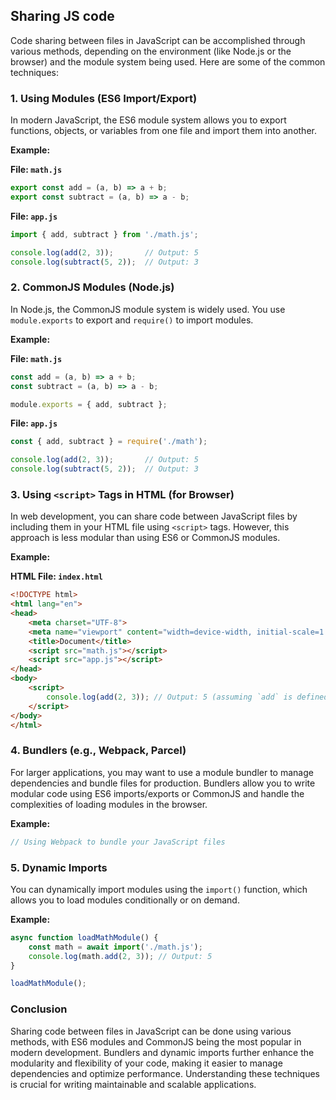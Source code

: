 
## Sharing JS code


Code sharing between files in JavaScript can be accomplished through various methods, depending on the environment (like Node.js or the browser) and the module system being used. Here are some of the common techniques:

### 1. **Using Modules (ES6 Import/Export)**

In modern JavaScript, the ES6 module system allows you to export functions, objects, or variables from one file and import them into another.

**Example:**

**File: `math.js`**
```javascript
export const add = (a, b) => a + b;
export const subtract = (a, b) => a - b;
```

**File: `app.js`**
```javascript
import { add, subtract } from './math.js';

console.log(add(2, 3));       // Output: 5
console.log(subtract(5, 2));  // Output: 3
```

### 2. **CommonJS Modules (Node.js)**

In Node.js, the CommonJS module system is widely used. You use `module.exports` to export and `require()` to import modules.

**Example:**

**File: `math.js`**
```javascript
const add = (a, b) => a + b;
const subtract = (a, b) => a - b;

module.exports = { add, subtract };
```

**File: `app.js`**
```javascript
const { add, subtract } = require('./math');

console.log(add(2, 3));       // Output: 5
console.log(subtract(5, 2));  // Output: 3
```

### 3. **Using `<script>` Tags in HTML (for Browser)**

In web development, you can share code between JavaScript files by including them in your HTML file using `<script>` tags. However, this approach is less modular than using ES6 or CommonJS modules.

**Example:**

**HTML File: `index.html`**
```html
<!DOCTYPE html>
<html lang="en">
<head>
    <meta charset="UTF-8">
    <meta name="viewport" content="width=device-width, initial-scale=1.0">
    <title>Document</title>
    <script src="math.js"></script>
    <script src="app.js"></script>
</head>
<body>
    <script>
        console.log(add(2, 3)); // Output: 5 (assuming `add` is defined in math.js)
    </script>
</body>
</html>
```

### 4. **Bundlers (e.g., Webpack, Parcel)**

For larger applications, you may want to use a module bundler to manage dependencies and bundle files for production. Bundlers allow you to write modular code using ES6 imports/exports or CommonJS and handle the complexities of loading modules in the browser.

**Example:**
```javascript
// Using Webpack to bundle your JavaScript files
```

### 5. **Dynamic Imports**

You can dynamically import modules using the `import()` function, which allows you to load modules conditionally or on demand.

**Example:**

```javascript
async function loadMathModule() {
    const math = await import('./math.js');
    console.log(math.add(2, 3)); // Output: 5
}

loadMathModule();
```

### Conclusion

Sharing code between files in JavaScript can be done using various methods, with ES6 modules and CommonJS being the most popular in modern development. Bundlers and dynamic imports further enhance the modularity and flexibility of your code, making it easier to manage dependencies and optimize performance. Understanding these techniques is crucial for writing maintainable and scalable applications.


